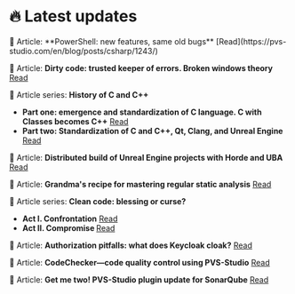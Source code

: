 <h1>
 🔥 Latest updates 
</h1>
📃 Article: **PowerShell: new features, same old bugs** [Read](https://pvs-studio.com/en/blog/posts/csharp/1243/)

📃 Article: **Dirty code: trusted keeper of errors. Broken windows theory** [Read](https://pvs-studio.com/en/blog/posts/1237/)

<div>
 📃 Article series: <b>History of C and C++</b><br>
 <ul>
  <li><b>Part one: emergence and standardization of C language. C with Classes becomes C++</b> <a href="https://pvs-studio.com/en/blog/posts/1189/">Read</a>
  <li><b>Part two: Standardization of C and C++, Qt, Clang, and Unreal Engine</b> <a href="https://pvs-studio.com/en/blog/posts/1224/">Read</a>
 </ul>
</div>

📃 Article: **Distributed build of Unreal Engine projects with Horde and UBA** [Read](https://pvs-studio.com/en/blog/posts/1220/)

📃 Article: **Grandma's recipe for mastering regular static analysis** [Read](https://pvs-studio.com/en/blog/posts/1218/)

<div>
 📃 Article series: <b>Clean code: blessing or curse?</b><br>
 <ul>
  <li><b>Act I. Confrontation</b> <a href="https://pvs-studio.com/en/blog/posts/1157/">Read</a>
  <li><b>Act II. Compromise </b> <a href="https://pvs-studio.com/en/blog/posts/1162/">Read</a>
 </ul>
</div>

📃 Article: **Authorization pitfalls: what does Keycloak cloak?** [Read](https://pvs-studio.com/en/blog/posts/java/1142/)

📃 Article: **CodeChecker—code quality control using PVS-Studio** [Read](https://pvs-studio.com/en/blog/posts/1197/)

📃 Article: **Get me two! PVS-Studio plugin update for SonarQube** [Read](https://pvs-studio.com/en/blog/posts/1152/)


<!--[![GitHub Streak](https://github-readme-streak-stats.herokuapp.com?user=feeelin&theme=dark&hide_border=true&card_width=490)](https://git.io/streak-stats)



**feeelin/feeelin** is a ✨ _special_ ✨ repository because its `README.md` (this file) appears on your GitHub profile.

Here are some ideas to get you started:

- 🔭 I’m currently working on ...
- 🌱 I’m currently lea![react](https://github.com/feeelin/feeelin/assets/115320882/2cc17374-e3e1-4ae5-ba9d-1d43b61b6f17)
rning ...
- 👯 I’m looking to collaborate on ...
- 🤔 I’m looking for help with ...
- 💬 Ask me about ...
- 📫 How to reach me: ...
- 😄 Pronouns: ...
- ⚡ Fun fact: ...
-->
